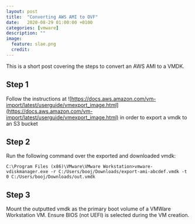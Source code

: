 ```yaml
---
layout: post
title:  "Converting AWS AMI to OVF"
date:   2020-08-29 01:00:00 +0100
categories: [vmware]
description: ""
image:
  feature: slae.png
  credit:
---
```


This is a short post covering the steps to convert an AWS AMI to a VMDK.

Step 1
------
Follow the instructions at ![https://docs.aws.amazon.com/vm-import/latest/userguide/vmexport_image.html](https://docs.aws.amazon.com/vm-import/latest/userguide/vmexport_image.html) in order to export a vmdk to an S3 bucket

Step 2
-----
Run the following command over the exported and downloaded vmdk:
```
C:\Program Files (x86)\VMware\VMware Workstation>vmware-vdiskmanager.exe -r C:/Users/booj/Downloads/export-ami-abcdef.vmdk -t 0 C:/Users/booj/Downloads/out.vmdk
```

Step 3
-----
Mount the outputted vmdk as the primary boot volume of a VMWare Workstation VM.  Ensure BIOS (not UEFI) is selected during the VM creation.
